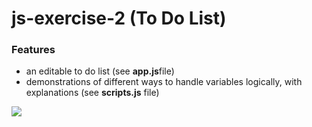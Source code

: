 # js-exercise-2 (To Do List)
### Features
- an editable to do list (see **app.js**file)
- demonstrations of different ways to handle variables logically, with explanations (see **scripts.js** file)

![](https://i.imgur.com/daxcmLP.gif)
